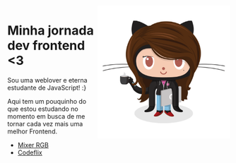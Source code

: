 <img align="right" src="img/femalecodertocat.png" width="300">

# Minha jornada dev frontend <3

Sou uma weblover e eterna estudante de JavaScript! :}

Aqui tem um pouquinho do que estou estudando no momento em busca de me tornar cada vez mais uma melhor Frontend.

- [Mixer RGB](https://camipaixao.github.io/til/color-range/)
- [Codeflix](https://codeflix-virid.vercel.app/)
